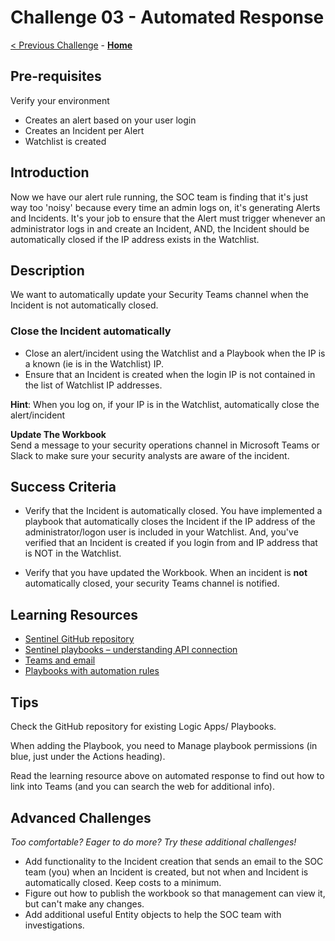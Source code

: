 

# Challenge 03 - Automated Response  

[< Previous Challenge](./Challenge-02.md) - **[Home](../README.md)** 

## Pre-requisites 

Verify your environment  
- Creates an alert based on your user login  
- Creates an Incident per Alert 
- Watchlist is created
   


## Introduction 

Now we have our alert rule running, the SOC team is finding that it's just way too 'noisy' because every time an admin logs on, it's generating  Alerts and Incidents. It's your job to ensure that the Alert must trigger whenever an administrator logs in and create an Incident, AND, the Incident should be automatically closed if the IP address exists in the Watchlist. 


## Description
We want to automatically update your Security Teams channel when the Incident is not automatically closed.

### Close the Incident automatically
 
- Close an alert/incident using the Watchlist and a Playbook when the IP is a known (ie is in the Watchlist) IP.  
- Ensure that an Incident is created when the login IP is not contained in the list of Watchlist IP addresses.  

**Hint**: When you log on, if your IP is in the Watchlist, automatically close the alert/incident  

**Update The Workbook**  
Send a message to your security operations channel in Microsoft Teams or Slack to make sure your security analysts are aware of the incident.


## Success Criteria

- Verify that the Incident is automatically closed.  You have implemented a playbook that automatically closes the Incident if the IP address of the administrator/logon user is included in your Watchlist. And, you've verified that an Incident is created if you login from and IP address that is NOT in the Watchlist.

- Verify that you have updated the Workbook.  When an incident is **not** automatically closed, your security Teams channel is notified.


## Learning Resources

- [Sentinel GitHub repository](  https://github.com/Azure/Azure-Sentinel)
- [Sentinel playbooks – understanding API connection]( https://techcommunity.microsoft.com/t5/microsoft-sentinel-blog/understanding-api-connections-for-your-microsoft-sentinel/ba-p/2593973)
- [Teams and email](  https://docs.microsoft.com/en-us/azure/sentinel/automate-responses-with-playbooks)
- [Playbooks with automation rules](https://docs.microsoft.com/en-us/azure/sentinel/tutorial-respond-threats-playbook?tabs=LAC)


## Tips


Check the GitHub repository for existing Logic Apps/ Playbooks.  

When adding the Playbook, you need to Manage playbook permissions (in blue, just under the Actions heading).  

Read the learning resource above on automated response to find out how to link into Teams (and you can search the web for additional info).  

## Advanced Challenges

*Too comfortable?  Eager to do more?  Try these additional challenges!*

- Add functionality to the Incident creation that sends an email to the SOC team (you) when an Incident is created, but not when and Incident is automatically closed.  Keep costs to a minimum.
- Figure out how to publish the workbook so that management can view it, but can't make any changes.
- Add additional useful Entity objects to help the SOC team with investigations.

